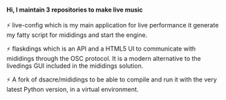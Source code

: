 #### Hi, I maintain 3 repositories to make live music
⚡ live-config which is my main application for live performance it generate my fatty script for mididings and start the engine.

⚡ flaskdings which is an API and a HTML5 UI to communicate with mididings through the OSC protocol. It is a modern alternative to the livedings GUI included in the mididings solution.

⚡ A fork of dsacre/mididings to be able to compile and run it with the very latest Python version, in a virtual environment.

<!--
**stefets/stefets** is a ✨ _special_ ✨ repository because its `README.md` (this file) appears on your GitHub profile.

Here are some ideas to get you started:

- 🔭 I’m currently working on ...
- 🌱 I’m currently learning ...
- 👯 I’m looking to collaborate on ...
- 🤔 I’m looking for help with ...
- 💬 Ask me about ...
- 📫 How to reach me: ...
- 😄 Pronouns: ...
- ⚡ Fun fact: ...
-->
